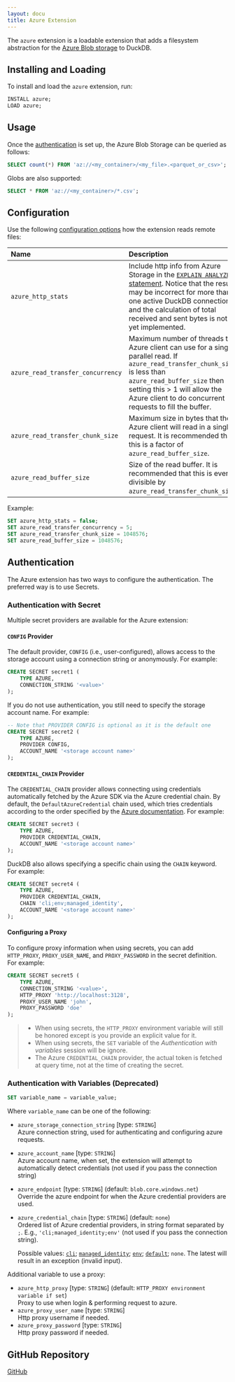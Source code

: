 ```yaml
---
layout: docu
title: Azure Extension
---
```


The `azure` extension is a loadable extension that adds a filesystem abstraction for the [Azure Blob storage](https://azure.microsoft.com/en-us/products/storage/blobs) to DuckDB.

## Installing and Loading

To install and load the `azure` extension, run:

```sql
INSTALL azure;
LOAD azure;
```

## Usage

Once the [authentication](#authentication) is set up, the Azure Blob Storage can be queried as follows:

```sql
SELECT count(*) FROM 'az://<my_container>/<my_file>.<parquet_or_csv>';
```

Globs are also supported:

```sql
SELECT * FROM 'az://<my_container>/*.csv';
```

## Configuration

Use the following [configuration options](../sql/configuration) how the extension reads remote files:

| Name | Description | Type | Default |
|:---|:---|:---|:---|
| `azure_http_stats` | Include http info from Azure Storage in the [`EXPLAIN ANALYZE` statement](/dev/profiling). Notice that the result may be incorrect for more than one active DuckDB connection and the calculation of total received and sent bytes is not yet implemented. | `BOOLEAN` | `false` |
| `azure_read_transfer_concurrency` | Maximum number of threads the Azure client can use for a single parallel read. If `azure_read_transfer_chunk_size` is less than `azure_read_buffer_size` then setting this > 1 will allow the Azure client to do concurrent requests to fill the buffer. | `BIGINT` | `5` |
| `azure_read_transfer_chunk_size` | Maximum size in bytes that the Azure client will read in a single request. It is recommended that this is a factor of `azure_read_buffer_size`. | `BIGINT` | `1024*1024` |
| `azure_read_buffer_size` | Size of the read buffer. It is recommended that this is evenly divisible by `azure_read_transfer_chunk_size`. | `UBIGINT` | `1024*1024` |

Example:

```sql
SET azure_http_stats = false;
SET azure_read_transfer_concurrency = 5;
SET azure_read_transfer_chunk_size = 1048576;
SET azure_read_buffer_size = 1048576;
```

## Authentication

The Azure extension has two ways to configure the authentication. The preferred way is to use Secrets.

### Authentication with Secret

Multiple secret providers are available for the Azure extension:

#### `CONFIG` Provider

The default provider, `CONFIG` (i.e., user-configured), allows access to the storage account using a connection string or anonymously. For example:

```sql
CREATE SECRET secret1 (
    TYPE AZURE,
    CONNECTION_STRING '<value>'
);
```

If you do not use authentication, you still need to specify the storage account name. For example:

```sql
-- Note that PROVIDER CONFIG is optional as it is the default one
CREATE SECRET secret2 (
    TYPE AZURE,
    PROVIDER CONFIG,
    ACCOUNT_NAME '<storage account name>'
);
```

#### `CREDENTIAL_CHAIN` Provider

The `CREDENTIAL_CHAIN` provider allows connecting using credentials automatically fetched by the Azure SDK via the Azure credential chain.
By default, the `DefaultAzureCredential` chain used, which tries credentials according to the order specified by the [Azure documentation](https://learn.microsoft.com/en-us/javascript/api/@azure/identity/defaultazurecredential?view=azure-node-latest#@azure-identity-defaultazurecredential-constructor).
For example:

```sql
CREATE SECRET secret3 (
    TYPE AZURE,
    PROVIDER CREDENTIAL_CHAIN,
    ACCOUNT_NAME '<storage account name>'
);
```

DuckDB also allows specifying a specific chain using the `CHAIN` keyword. For example:

```sql
CREATE SECRET secret4 (
    TYPE AZURE,
    PROVIDER CREDENTIAL_CHAIN,
    CHAIN 'cli;env;managed_identity',
    ACCOUNT_NAME '<storage account name>'
);
```

#### Configuring a Proxy

To configure proxy information when using secrets, you can add `HTTP_PROXY`, `PROXY_USER_NAME`, and `PROXY_PASSWORD` in the secret definition. For example:

```sql
CREATE SECRET secret5 (
    TYPE AZURE,
    CONNECTION_STRING '<value>',
    HTTP_PROXY 'http://localhost:3128',
    PROXY_USER_NAME 'john',
    PROXY_PASSWORD 'doe'
);
```

> * When using secrets, the `HTTP_PROXY` environment variable will still be honored except is you provide an explicit value for it.
> * When using secrets, the `SET` variable of the *Authentication with variables* session will be ignore.
> * The Azure `CREDENTIAL_CHAIN` provider, the actual token is fetched at query time, not at the time of creating the secret.

### Authentication with Variables (Deprecated)

```sql
SET variable_name = variable_value;
```

Where `variable_name` can be one of the following:

* `azure_storage_connection_string` [type: `STRING`]  
    Azure connection string, used for authenticating and configuring azure requests.
* `azure_account_name` [type: `STRING`]  
    Azure account name, when set, the extension will attempt to automatically detect credentials (not used if you pass the connection string)
* `azure_endpoint` [type: `STRING`] (default: `blob.core.windows.net`)  
    Override the azure endpoint for when the Azure credential providers are used.
* `azure_credential_chain` [type: `STRING`] (default: `none`)  
    Ordered list of Azure credential providers, in string format separated by `;`. E.g., `'cli;managed_identity;env'` (not used if you pass the connection string).
  
    Possible values:
    [`cli`](https://learn.microsoft.com/en-us/cli/azure/authenticate-azure-cli);
    [`managed_identity`](https://learn.microsoft.com/en-us/entra/identity/managed-identities-azure-resources/overview);
    [`env`](https://github.com/Azure/azure-sdk-for-cpp/blob/azure-identity_1.6.0/sdk/identity/azure-identity/README.md#environment-variables);
    [`default`](https://github.com/Azure/azure-sdk-for-cpp/blob/azure-identity_1.6.0/sdk/identity/azure-identity/README.md#defaultazurecredential);
    `none`. The latest will result in an exception (invalid input).

Additional variable to use a proxy:

* `azure_http_proxy` [type: `STRING`] (default: `HTTP_PROXY environment variable if set`)  
    Proxy to use when login & performing request to azure.
* `azure_proxy_user_name` [type: `STRING`]  
    Http proxy username if needed.
* `azure_proxy_password` [type: `STRING`]  
    Http proxy password if needed.

## GitHub Repository

[<span class="github">GitHub</span>](https://github.com/duckdb/duckdb_azure)

